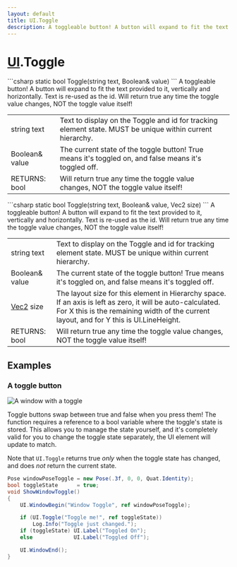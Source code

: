 ```yaml
---
layout: default
title: UI.Toggle
description: A toggleable button! A button will expand to fit the text provided to it, vertically and horizontally. Text is re-used as the id. Will return true any time the toggle value changes, NOT the toggle value itself!
---
```

# [UI]({{site.url}}/Pages/Reference/UI.html).Toggle

<div class='signature' markdown='1'>
```csharp
static bool Toggle(string text, Boolean& value)
```
A toggleable button! A button will expand to fit the
text provided to it, vertically and horizontally. Text is re-used
as the id. Will return true any time the toggle value changes, NOT
the toggle value itself!
</div>

|  |  |
|--|--|
|string text|Text to display on the Toggle and id for             tracking element state. MUST be unique within current hierarchy.|
|Boolean& value|The current state of the toggle button! True              means it's toggled on, and false means it's toggled off.|
|RETURNS: bool|Will return true any time the toggle value changes, NOT the toggle value itself!|

<div class='signature' markdown='1'>
```csharp
static bool Toggle(string text, Boolean& value, Vec2 size)
```
A toggleable button! A button will expand to fit the
text provided to it, vertically and horizontally. Text is re-used
as the id. Will return true any time the toggle value changes, NOT
the toggle value itself!
</div>

|  |  |
|--|--|
|string text|Text to display on the Toggle and id for             tracking element state. MUST be unique within current hierarchy.|
|Boolean& value|The current state of the toggle button! True              means it's toggled on, and false means it's toggled off.|
|[Vec2]({{site.url}}/Pages/Reference/Vec2.html) size|The layout size for this element in Hierarchy             space. If an axis is left as zero, it will be auto-calculated. For             X this is the remaining width of the current layout, and for Y this             is UI.LineHeight.|
|RETURNS: bool|Will return true any time the toggle value changes, NOT the toggle value itself!|





## Examples

### A toggle button

![A window with a toggle]({{site.screen_url}}/UI/ToggleWindow.jpg)

Toggle buttons swap between true and false when you press them! The
function requires a reference to a bool variable where the toggle's
state is stored. This allows you to manage the state yourself, and
it's completely valid for you to change the toggle state separately,
the UI element will update to match.

Note that `UI.Toggle` returns true _only_ when the toggle state has
changed, and does _not_ return the current state.

```csharp
Pose windowPoseToggle = new Pose(.3f, 0, 0, Quat.Identity);
bool toggleState      = true;
void ShowWindowToggle()
{
	UI.WindowBegin("Window Toggle", ref windowPoseToggle);

	if (UI.Toggle("Toggle me!", ref toggleState))
		Log.Info("Toggle just changed.");
	if (toggleState) UI.Label("Toggled On");
	else             UI.Label("Toggled Off");

	UI.WindowEnd();
}
```


